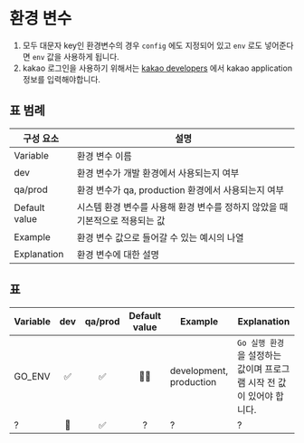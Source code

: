 # 환경 변수

1. 모두 대문자 key인 환경변수의 경우 `config` 에도 지정되어 있고 `env` 로도 넣어준다면 `env` 값을 사용하게 됩니다.
1. kakao 로그인을 사용하기 위해서는 [kakao developers](https://developers.kakao.com/) 에서 kakao application 정보를 입력해야합니다.

## 표 범례

| 구성 요소     | 설명                                                                          |
| ------------- | ----------------------------------------------------------------------------- |
| Variable      | 환경 변수 이름                                                                |
| dev           | 환경 변수가 개발 환경에서 사용되는지 여부                                     |
| qa/prod       | 환경 변수가 qa, production 환경에서 사용되는지 여부                           |
| Default value | 시스템 환경 변수를 사용해 환경 변수를 정하지 않았을 때 기본적으로 적용되는 값 |
| Example       | 환경 변수 값으로 들어갈 수 있는 예시의 나열                                   |
| Explanation   | 환경 변수에 대한 설명                                                         |

## 표

| Variable | dev | qa/prod | Default value | Example                 | Explanation                                                            |
| -------- | :-: | :-----: | :-----------: | ----------------------- | ---------------------------------------------------------------------- |
| GO_ENV   | ✅  |   ✅    |      🤷‍♂️       | development, production | `Go 실행 환경` 을 설정하는 값이며 프로그램 시작 전 값이 있어야 합니다. |
| ?        | 🚫  |   ✅    |       ?       | ?                       | ?                                                                      |
